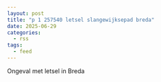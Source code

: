 ```yaml
---
layout: post
title: "p 1 257540 letsel slangewijksepad breda"
date: 2025-06-29
categories: 
  - rss
tags: 
  - feed
---
```


Ongeval met letsel in Breda
